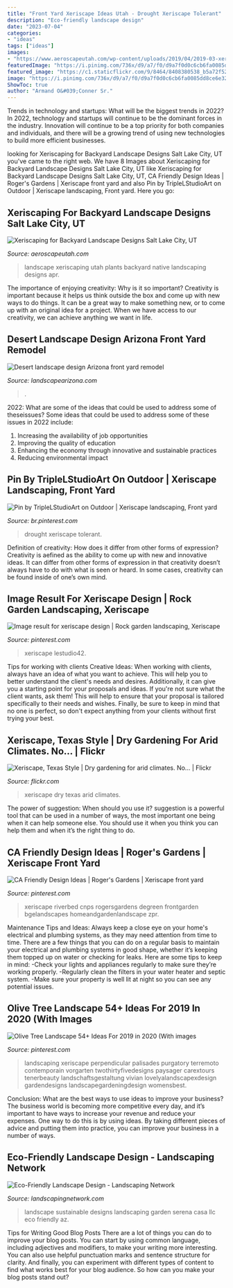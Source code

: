 ```yaml
---
title: "Front Yard Xeriscape Ideas Utah - Drought Xeriscape Tolerant"
description: "Eco-friendly landscape design"
date: "2023-07-04"
categories:
- "ideas"
tags: ["ideas"]
images:
- "https://www.aeroscapeutah.com/wp-content/uploads/2019/04/2019-03-xeriscaping-for-backyard-landscape-designs.jpg"
featuredImage: "https://i.pinimg.com/736x/d9/a7/f0/d9a7f0d0c6cb6fa0085dd8ce6e32025c.jpg"
featured_image: "https://c1.staticflickr.com/9/8464/8408380538_b5a72f5253_b.jpg"
image: "https://i.pinimg.com/736x/d9/a7/f0/d9a7f0d0c6cb6fa0085dd8ce6e32025c.jpg"
ShowToc: true
author: "Armand O&#039;Conner Sr."
---
```



Trends in technology and startups: What will be the biggest trends in 2022?
In 2022, technology and startups will continue to be the dominant forces in the industry. Innovation will continue to be a top priority for both companies and individuals, and there will be a growing trend of using new technologies to build more efficient businesses.

	

		
looking for Xeriscaping for Backyard Landscape Designs Salt Lake City, UT you've came to the right web. We have 8 Images about Xeriscaping for Backyard Landscape Designs Salt Lake City, UT like Xeriscaping for Backyard Landscape Designs Salt Lake City, UT, CA Friendly Design Ideas | Roger&#039;s Gardens | Xeriscape front yard and also Pin by TripleLStudioArt on Outdoor | Xeriscape landscaping, Front yard. Here you go:
		
    
## Xeriscaping For Backyard Landscape Designs Salt Lake City, UT

<img loading=lazy src="https://www.aeroscapeutah.com/wp-content/uploads/2019/04/2019-03-xeriscaping-for-backyard-landscape-designs.jpg" onerror="this.onerror=null;this.src='https://tse4.mm.bing.net/th?id=OIP.DBvoh3SF0_PRmtUAsFbT-QHaFj&amp;pid=15.1';" alt="Xeriscaping for Backyard Landscape Designs Salt Lake City, UT">

_Source: aeroscapeutah.com_

>landscape xeriscaping utah plants backyard native landscaping designs apr. 

	

The importance of enjoying creativity: Why is it so important?
Creativity is important because it helps us think outside the box and come up with new ways to do things. It can be a great way to make something new, or to come up with an original idea for a project. When we have access to our creativity, we can achieve anything we want in life.

    
## Desert Landscape Design Arizona Front Yard Remodel

<img loading=lazy src="https://landscapearizona.com/wp-content/uploads/2013/05/Front-Yard-Landscaping-018-Small.jpg" onerror="this.onerror=null;this.src='https://tse2.mm.bing.net/th?id=OIP.GDhzNTjRJpP4ABzHIsCJ5gHaE8&amp;pid=15.1';" alt="Desert landscape design Arizona front yard remodel">

_Source: landscapearizona.com_

>. 

	

2022: What are some of the ideas that could be used to address some of theseissues?
Some ideas that could be used to address some of these issues in 2022 include: 
1. Increasing the availability of job opportunities 
2. Improving the quality of education 
3. Enhancing the economy through innovative and sustainable practices 
4. Reducing environmental impact 

    
## Pin By TripleLStudioArt On Outdoor | Xeriscape Landscaping, Front Yard

<img loading=lazy src="https://i.pinimg.com/736x/66/d4/de/66d4de3c3592652e762e91398acbdb8d.jpg" onerror="this.onerror=null;this.src='https://tse2.mm.bing.net/th?id=OIP.q2yBD_IeldAmOhULsqBlAgHaKx&amp;pid=15.1';" alt="Pin by TripleLStudioArt on Outdoor | Xeriscape landscaping, Front yard">

_Source: br.pinterest.com_

>drought xeriscape tolerant. 

	

Definition of creativity: How does it differ from other forms of expression?
Creativity is aefined as the ability to come up with new and innovative ideas. It can differ from other forms of expression in that creativity doesn’t always have to do with what is seen or heard. In some cases, creativity can be found inside of one’s own mind.

    
## Image Result For Xeriscape Design | Rock Garden Landscaping, Xeriscape

<img loading=lazy src="https://i.pinimg.com/736x/d9/a7/f0/d9a7f0d0c6cb6fa0085dd8ce6e32025c.jpg" onerror="this.onerror=null;this.src='https://tse1.mm.bing.net/th?id=OIP.WCsrpdeAjSX8Bl2O4GT63AHaFj&amp;pid=15.1';" alt="Image result for xeriscape design | Rock garden landscaping, Xeriscape">

_Source: pinterest.com_

>xeriscape lestudio42. 

	

Tips for working with clients
Creative Ideas: When working with clients, always have an idea of what you want to achieve. This will help you to better understand the client's needs and desires. Additionally, it can give you a starting point for your proposals and ideas. If you're not sure what the client wants, ask them! This will help to ensure that your proposal is tailored specifically to their needs and wishes. Finally, be sure to keep in mind that no one is perfect, so don't expect anything from your clients without first trying your best.

    
## Xeriscape, Texas Style | Dry Gardening For Arid Climates. No… | Flickr

<img loading=lazy src="https://c1.staticflickr.com/9/8464/8408380538_b5a72f5253_b.jpg" onerror="this.onerror=null;this.src='https://tse1.mm.bing.net/th?id=OIP.ocZjNF3XlTr5Im1WgnL22gHaJ4&amp;pid=15.1';" alt="Xeriscape, Texas Style | Dry gardening for arid climates. No… | Flickr">

_Source: flickr.com_

>xeriscape dry texas arid climates. 

	

The power of suggestion: When should you use it?
suggestion is a powerful tool that can be used in a number of ways, the most important one being when it can help someone else. You should use it when you think you can help them and when it’s the right thing to do.

    
## CA Friendly Design Ideas | Roger&#039;s Gardens | Xeriscape Front Yard

<img loading=lazy src="https://i.pinimg.com/736x/33/6c/ff/336cff7eed81c4d21ecd1b2a87298a32.jpg" onerror="this.onerror=null;this.src='https://tse4.mm.bing.net/th?id=OIP.QC-xZCWhB4aK681NfDLwMAHaLH&amp;pid=15.1';" alt="CA Friendly Design Ideas | Roger&#039;s Gardens | Xeriscape front yard">

_Source: pinterest.com_

>xeriscape riverbed cnps rogersgardens degreen frontgarden bgelandscapes homeandgardenlandscape zpr. 

	

Maintenance Tips and Ideas: Always keep a close eye on your home's electrical and plumbing systems, as they may need attention from time to time.
There are a few things that you can do on a regular basis to maintain your electrical and plumbing systems in good shape, whether it’s keeping them topped up on water or checking for leaks. Here are some tips to keep in mind:
-Check your lights and appliances regularly to make sure they’re working properly.
-Regularly clean the filters in your water heater and septic system.
-Make sure your property is well lit at night so you can see any potential issues.

    
## Olive Tree Landscape 54+ Ideas For 2019 In 2020 (With Images

<img loading=lazy src="https://i.pinimg.com/736x/90/42/22/904222931ad9a0a916ac44d1e6aca30d.jpg" onerror="this.onerror=null;this.src='https://tse1.mm.bing.net/th?id=OIP.JzHpr5eUVA-SzM7dA94M7AAAAA&amp;pid=15.1';" alt="Olive Tree Landscape 54+ Ideas For 2019 in 2020 (With images">

_Source: pinterest.com_

>landscaping xeriscape perpendicular palisades purgatory terremoto contemporain vorgarten twothirtyfivedesigns paysager carextours tenerbeauty landschaftsgestaltung vivian lovelyalandscapexdesign gardendesigns landscapegardeningdesign womensbest. 

	

Conclusion: What are the best ways to use ideas to improve your business?
The business world is becoming more competitive every day, and it’s important to have ways to increase your revenue and reduce your expenses. One way to do this is by using ideas. By taking different pieces of advice and putting them into practice, you can improve your business in a number of ways.

    
## Eco-Friendly Landscape Design - Landscaping Network

<img loading=lazy src="https://images.landscapingnetwork.com/pictures/images/900x705Max/garden-design_16/garden-walkway-casa-serena-landscape-designs-llc_2825.jpg" onerror="this.onerror=null;this.src='https://tse3.mm.bing.net/th?id=OIP.xeBdNhkWoxYQRDNR-6A-EgHaFj&amp;pid=15.1';" alt="Eco-Friendly Landscape Design - Landscaping Network">

_Source: landscapingnetwork.com_

>landscape sustainable designs landscaping garden serena casa llc eco friendly az. 

	

Tips for Writing Good Blog Posts
There are a lot of things you can do to improve your blog posts. You can start by using common language, including adjectives and modifiers, to make your writing more interesting. You can also use helpful punctuation marks and sentence structure for clarity. And finally, you can experiment with different types of content to find what works best for your blog audience. So how can you make your blog posts stand out?

